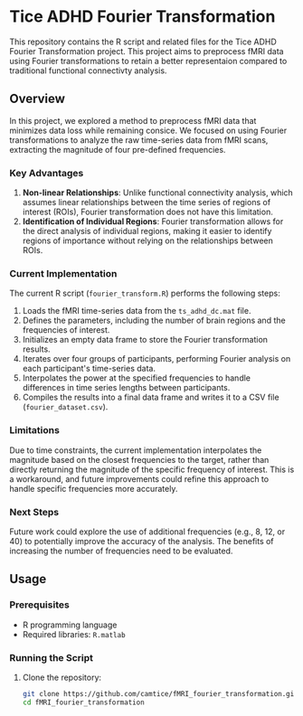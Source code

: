 # Tice ADHD Fourier Transformation

This repository contains the R script and related files for the Tice ADHD Fourier Transformation project. This project aims to preprocess fMRI data using Fourier transformations to retain a better representaion compared to traditional functional connectivty analysis.

## Overview

In this project, we explored a method to preprocess fMRI data that minimizes data loss while remaining consice. We focused on using Fourier transformations to analyze the raw time-series data from fMRI scans, extracting the magnitude of four pre-defined frequencies.

### Key Advantages

1. **Non-linear Relationships**: Unlike functional connectivity analysis, which assumes linear relationships between the time series of regions of interest (ROIs), Fourier transformation does not have this limitation.
2. **Identification of Individual Regions**: Fourier transformation allows for the direct analysis of individual regions, making it easier to identify regions of importance without relying on the relationships between ROIs.

### Current Implementation

The current R script (`fourier_transform.R`) performs the following steps:

1. Loads the fMRI time-series data from the `ts_adhd_dc.mat` file.
2. Defines the parameters, including the number of brain regions and the frequencies of interest.
3. Initializes an empty data frame to store the Fourier transformation results.
4. Iterates over four groups of participants, performing Fourier analysis on each participant's time-series data.
5. Interpolates the power at the specified frequencies to handle differences in time series lengths between participants.
6. Compiles the results into a final data frame and writes it to a CSV file (`fourier_dataset.csv`).

### Limitations

Due to time constraints, the current implementation interpolates the magnitude based on the closest frequencies to the target, rather than directly returning the magnitude of the specific frequency of interest. This is a workaround, and future improvements could refine this approach to handle specific frequencies more accurately.

### Next Steps

Future work could explore the use of additional frequencies (e.g., 8, 12, or 40) to potentially improve the accuracy of the analysis. The benefits of increasing the number of frequencies need to be evaluated.

## Usage

### Prerequisites

- R programming language
- Required libraries: `R.matlab`

### Running the Script

1. Clone the repository:

   ```sh
   git clone https://github.com/camtice/fMRI_fourier_transformation.git
   cd fMRI_fourier_transformation
